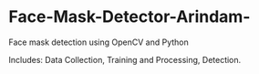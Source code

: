 # Face-Mask-Detector-Arindam-
Face mask detection using OpenCV and Python 

Includes: Data Collection, Training and Processing, Detection.
